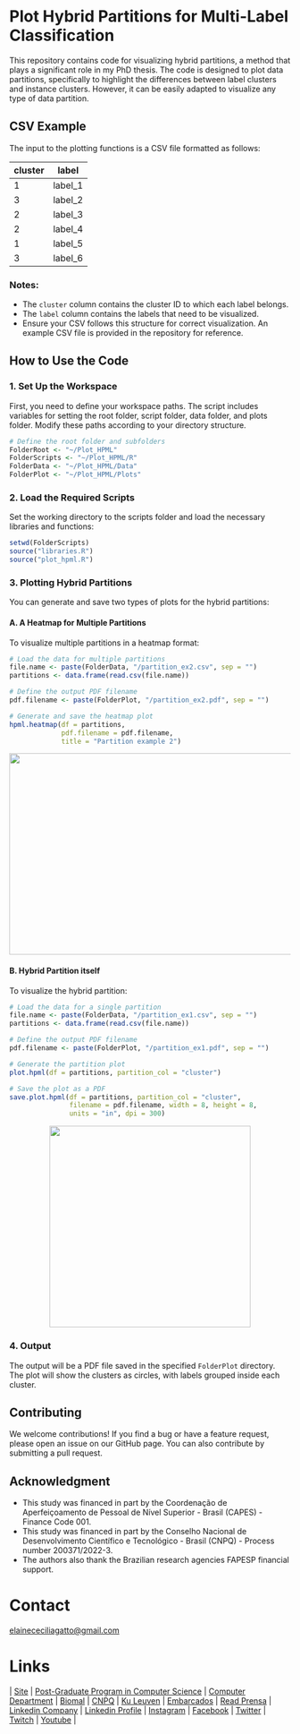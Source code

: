 # Plot Hybrid Partitions for Multi-Label Classification

This repository contains code for visualizing hybrid partitions, a method that plays a significant role in my PhD thesis. The code is designed to plot data partitions, specifically to highlight the differences between label clusters and instance clusters. However, it can be easily adapted to visualize any type of data partition.

## CSV Example

The input to the plotting functions is a CSV file formatted as follows:

| cluster | label   |
| ------- | ------- |
|    1    | label_1 |
|    3    | label_2 |
|    2    | label_3 |
|    2    | label_4 |
|    1    | label_5 |
|    3    | label_6 |

### Notes:
- The `cluster` column contains the cluster ID to which each label belongs.
- The `label` column contains the labels that need to be visualized.
- Ensure your CSV follows this structure for correct visualization. An example CSV file is provided in the repository for reference.

## How to Use the Code

### 1. Set Up the Workspace

First, you need to define your workspace paths. The script includes variables for setting the root folder, script folder, data folder, and plots folder. Modify these paths according to your directory structure.

```r
# Define the root folder and subfolders
FolderRoot <- "~/Plot_HPML"
FolderScripts <- "~/Plot_HPML/R"
FolderData <- "~/Plot_HPML/Data"
FolderPlot <- "~/Plot_HPML/Plots"
```

### 2. Load the Required Scripts

Set the working directory to the scripts folder and load the necessary libraries and functions:

```r
setwd(FolderScripts)
source("libraries.R")
source("plot_hpml.R")
```

### 3. Plotting Hybrid Partitions

You can generate and save two types of plots for the hybrid partitions:

#### A. A Heatmap for Multiple Partitions

To visualize multiple partitions in a heatmap format:

```r
# Load the data for multiple partitions
file.name <- paste(FolderData, "/partition_ex2.csv", sep = "")
partitions <- data.frame(read.csv(file.name))

# Define the output PDF filename
pdf.filename <- paste(FolderPlot, "/partition_ex2.pdf", sep = "")

# Generate and save the heatmap plot
hpml.heatmap(df = partitions, 
             pdf.filename = pdf.filename, 
             title = "Partition example 2")
```


<p align="center"><img src="https://github.com/cissagatto/Plot_HPML/blob/main/Plot/partition_ex2.png" width="640" height="360"/> </a>


#### B. Hybrid Partition itself

To visualize the hybrid partition:

```r
# Load the data for a single partition
file.name <- paste(FolderData, "/partition_ex1.csv", sep = "")
partitions <- data.frame(read.csv(file.name))

# Define the output PDF filename
pdf.filename <- paste(FolderPlot, "/partition_ex1.pdf", sep = "")

# Generate the partition plot
plot.hpml(df = partitions, partition_col = "cluster")

# Save the plot as a PDF
save.plot.hpml(df = partitions, partition_col = "cluster", 
               filename = pdf.filename, width = 8, height = 8, 
               units = "in", dpi = 300)
```

<p align="center"><img src="https://github.com/cissagatto/Plot_HPML/blob/main/Plot/partition_ex1.png" width="360" height="360"/> </a>


### 4. Output

The output will be a PDF file saved in the specified `FolderPlot` directory. The plot will show the clusters as circles, with labels grouped inside each cluster.


## Contributing

We welcome contributions! If you find a bug or have a feature request, please open an issue on our GitHub page. You can also contribute by submitting a pull request.


## Acknowledgment
- This study was financed in part by the Coordenação de Aperfeiçoamento de Pessoal de Nível Superior - Brasil (CAPES) - Finance Code 001.
- This study was financed in part by the Conselho Nacional de Desenvolvimento Científico e Tecnológico - Brasil (CNPQ) - Process number 200371/2022-3.
- The authors also thank the Brazilian research agencies FAPESP financial support.

# Contact
elainececiliagatto@gmail.com

# Links

| [Site](https://sites.google.com/view/professor-cissa-gatto) | [Post-Graduate Program in Computer Science](http://ppgcc.dc.ufscar.br/pt-br) | [Computer Department](https://site.dc.ufscar.br/) |  [Biomal](http://www.biomal.ufscar.br/) | [CNPQ](https://www.gov.br/cnpq/pt-br) | [Ku Leuven](https://kulak.kuleuven.be/) | [Embarcados](https://www.embarcados.com.br/author/cissa/) | [Read Prensa](https://prensa.li/@cissa.gatto/) | [Linkedin Company](https://www.linkedin.com/company/27241216) | [Linkedin Profile](https://www.linkedin.com/in/elainececiliagatto/) | [Instagram](https://www.instagram.com/cissagatto) | [Facebook](https://www.facebook.com/cissagatto) | [Twitter](https://twitter.com/cissagatto) | [Twitch](https://www.twitch.tv/cissagatto) | [Youtube](https://www.youtube.com/CissaGatto) |

